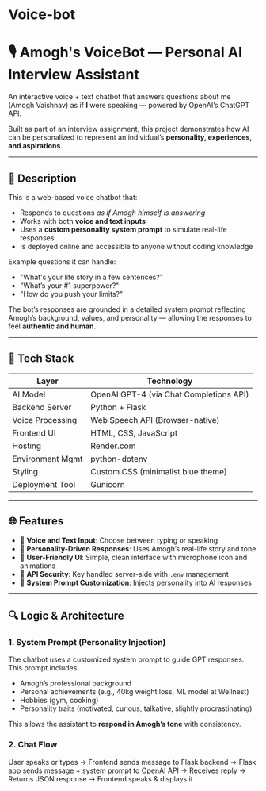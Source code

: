 # Voice-bot

# 🎙️ Amogh's VoiceBot — Personal AI Interview Assistant

An interactive voice + text chatbot that answers questions about me (Amogh Vaishnav) as if **I** were speaking — powered by OpenAI’s ChatGPT API.

Built as part of an interview assignment, this project demonstrates how AI can be personalized to represent an individual’s **personality, experiences, and aspirations**.


---

## 📌 Description

This is a web-based voice chatbot that:
- Responds to questions *as if Amogh himself is answering*
- Works with both **voice and text inputs**
- Uses a **custom personality system prompt** to simulate real-life responses
- Is deployed online and accessible to anyone without coding knowledge

Example questions it can handle:
- "What's your life story in a few sentences?"
- "What’s your #1 superpower?"
- "How do you push your limits?"

The bot’s responses are grounded in a detailed system prompt reflecting Amogh’s background, values, and personality — allowing the responses to feel **authentic and human**.

---

## 🧰 Tech Stack

| Layer            | Technology                        |
|------------------|------------------------------------|
| AI Model         | OpenAI GPT-4 (via Chat Completions API) |
| Backend Server   | Python + Flask                    |
| Voice Processing | Web Speech API (Browser-native)   |
| Frontend UI      | HTML, CSS, JavaScript             |
| Hosting          | Render.com                        |
| Environment Mgmt | python-dotenv                     |
| Styling          | Custom CSS (minimalist blue theme)|
| Deployment Tool  | Gunicorn                          |

---

## 🌐 Features

- 🎤 **Voice and Text Input**: Choose between typing or speaking
- 🤖 **Personality-Driven Responses**: Uses Amogh’s real-life story and tone
- 🌈 **User-Friendly UI**: Simple, clean interface with microphone icon and animations
- 🔐 **API Security**: Key handled server-side with `.env` management
- 🧠 **System Prompt Customization**: Injects personality into AI responses

---

## 🔍 Logic & Architecture

### 1. System Prompt (Personality Injection)
The chatbot uses a customized system prompt to guide GPT responses. This prompt includes:

- Amogh’s professional background
- Personal achievements (e.g., 40kg weight loss, ML model at Wellnest)
- Hobbies (gym, cooking)
- Personality traits (motivated, curious, talkative, slightly procrastinating)

This allows the assistant to **respond in Amogh’s tone** with consistency.

### 2. Chat Flow
User speaks or types →
Frontend sends message to Flask backend →
Flask app sends message + system prompt to OpenAI API →
Receives reply →
Returns JSON response →
Frontend speaks & displays it
